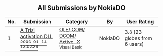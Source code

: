 ﻿<div align="center">

## All Submissions by NokiaDO

</div>

No.  | Submission | Category | By   | User Rating
---- | ---------- | -------- | ---- | -----------
1 | [A Trial activation DLL<br /><sup>2006-01-14 13:02:26</sup>](https://github.com/Planet-Source-Code/nokiado-a-trial-activation-dll__1-64035) | [OLE/ COM/ DCOM/ Active\-X<br /><sup>Visual Basic</sup>](../ByCategory/ole-com-dcom-active-x__1-29.md) | NokiaDO | 3.8 (23 globes from 6 users)
